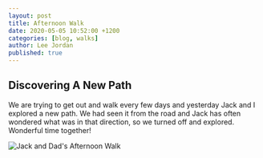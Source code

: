 ```yaml
---
layout: post
title: Afternoon Walk
date: 2020-05-05 10:52:00 +1200
categories: [blog, walks]
author: Lee Jordan
published: true
---
```


<h2>Discovering A New Path</h2>

We are trying to get out and walk every few days and yesterday Jack and I explored a new path. We had seen it from the road and Jack has often wondered what was in that direction, so we turned off and explored. Wonderful time together!

<img class="img-border" src="https://cryptograph.co.nz/public/assets/images/2020-05-04-Jack-and-Dad.jpg" alt="Jack and Dad's Afternoon Walk">